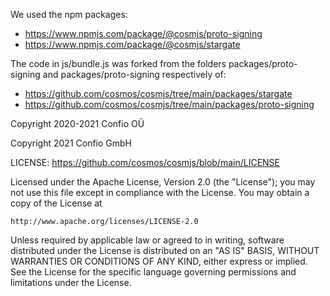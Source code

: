 We used the npm packages:
 * https://www.npmjs.com/package/@cosmjs/proto-signing
 * https://www.npmjs.com/package/@cosmjs/stargate

The code in js/bundle.js was forked from the folders packages/proto-signing and packages/proto-signing respectively of:
 * https://github.com/cosmos/cosmjs/tree/main/packages/stargate
 * https://github.com/cosmos/cosmjs/tree/main/packages/proto-signing

Copyright 2020-2021 Confio OÜ
 
Copyright 2021 Confio GmbH

LICENSE: https://github.com/cosmos/cosmjs/blob/main/LICENSE


Licensed under the Apache License, Version 2.0 (the "License");
you may not use this file except in compliance with the License.
You may obtain a copy of the License at

    http://www.apache.org/licenses/LICENSE-2.0

Unless required by applicable law or agreed to in writing, software
distributed under the License is distributed on an "AS IS" BASIS,
WITHOUT WARRANTIES OR CONDITIONS OF ANY KIND, either express or implied.
See the License for the specific language governing permissions and
limitations under the License.
